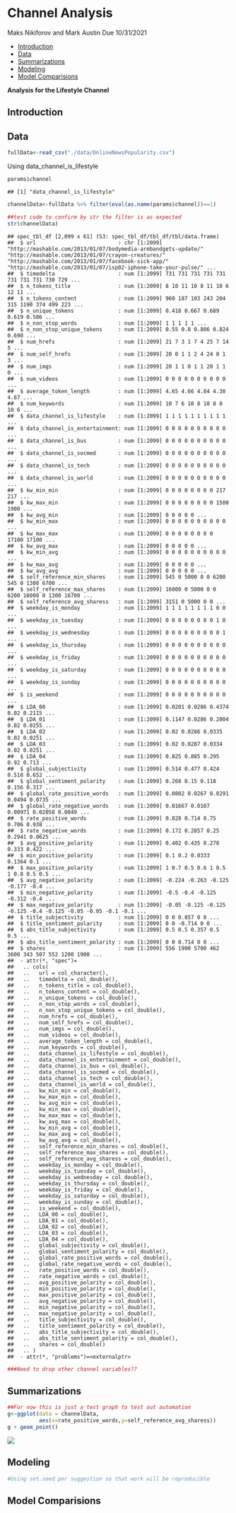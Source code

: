 Channel Analysis
================
Maks Nikiforov and Mark Austin
Due 10/31/2021

-   [Introduction](#introduction)
-   [Data](#data)
-   [Summarizations](#summarizations)
-   [Modeling](#modeling)
-   [Model Comparisions](#model-comparisions)

**Analysis for the Lifestyle Channel**

## Introduction

## Data

``` r
fullData<-read_csv("./data/OnlineNewsPopularity.csv")
```

Using data\_channel\_is\_lifestyle

``` r
params$channel
```

    ## [1] "data_channel_is_lifestyle"

``` r
channelData<-fullData %>% filter(eval(as.name(params$channel))==1) 

##test code to confirm by str the filter is as expected
str(channelData)
```

    ## spec_tbl_df [2,099 x 61] (S3: spec_tbl_df/tbl_df/tbl/data.frame)
    ##  $ url                          : chr [1:2099] "http://mashable.com/2013/01/07/bodymedia-armbandgets-update/" "http://mashable.com/2013/01/07/crayon-creatures/" "http://mashable.com/2013/01/07/facebook-sick-app/" "http://mashable.com/2013/01/07/isp02-iphone-take-your-pulse/" ...
    ##  $ timedelta                    : num [1:2099] 731 731 731 731 731 731 731 731 730 729 ...
    ##  $ n_tokens_title               : num [1:2099] 8 10 11 10 8 11 10 6 12 11 ...
    ##  $ n_tokens_content             : num [1:2099] 960 187 103 243 204 315 1190 374 499 223 ...
    ##  $ n_unique_tokens              : num [1:2099] 0.418 0.667 0.689 0.619 0.586 ...
    ##  $ n_non_stop_words             : num [1:2099] 1 1 1 1 1 ...
    ##  $ n_non_stop_unique_tokens     : num [1:2099] 0.55 0.8 0.806 0.824 0.698 ...
    ##  $ num_hrefs                    : num [1:2099] 21 7 3 1 7 4 25 7 14 5 ...
    ##  $ num_self_hrefs               : num [1:2099] 20 0 1 1 2 4 24 0 1 3 ...
    ##  $ num_imgs                     : num [1:2099] 20 1 1 0 1 1 20 1 1 0 ...
    ##  $ num_videos                   : num [1:2099] 0 0 0 0 0 0 0 0 0 0 ...
    ##  $ average_token_length         : num [1:2099] 4.65 4.66 4.84 4.38 4.67 ...
    ##  $ num_keywords                 : num [1:2099] 10 7 6 10 8 10 8 8 10 6 ...
    ##  $ data_channel_is_lifestyle    : num [1:2099] 1 1 1 1 1 1 1 1 1 1 ...
    ##  $ data_channel_is_entertainment: num [1:2099] 0 0 0 0 0 0 0 0 0 0 ...
    ##  $ data_channel_is_bus          : num [1:2099] 0 0 0 0 0 0 0 0 0 0 ...
    ##  $ data_channel_is_socmed       : num [1:2099] 0 0 0 0 0 0 0 0 0 0 ...
    ##  $ data_channel_is_tech         : num [1:2099] 0 0 0 0 0 0 0 0 0 0 ...
    ##  $ data_channel_is_world        : num [1:2099] 0 0 0 0 0 0 0 0 0 0 ...
    ##  $ kw_min_min                   : num [1:2099] 0 0 0 0 0 0 0 0 217 217 ...
    ##  $ kw_max_min                   : num [1:2099] 0 0 0 0 0 0 0 0 1500 1900 ...
    ##  $ kw_avg_min                   : num [1:2099] 0 0 0 0 0 ...
    ##  $ kw_min_max                   : num [1:2099] 0 0 0 0 0 0 0 0 0 0 ...
    ##  $ kw_max_max                   : num [1:2099] 0 0 0 0 0 0 0 0 17100 17100 ...
    ##  $ kw_avg_max                   : num [1:2099] 0 0 0 0 0 ...
    ##  $ kw_min_avg                   : num [1:2099] 0 0 0 0 0 0 0 0 0 0 ...
    ##  $ kw_max_avg                   : num [1:2099] 0 0 0 0 0 ...
    ##  $ kw_avg_avg                   : num [1:2099] 0 0 0 0 0 ...
    ##  $ self_reference_min_shares    : num [1:2099] 545 0 5000 0 0 6200 545 0 1300 6700 ...
    ##  $ self_reference_max_shares    : num [1:2099] 16000 0 5000 0 0 6200 16000 0 1300 16700 ...
    ##  $ self_reference_avg_sharess   : num [1:2099] 3151 0 5000 0 0 ...
    ##  $ weekday_is_monday            : num [1:2099] 1 1 1 1 1 1 1 1 0 0 ...
    ##  $ weekday_is_tuesday           : num [1:2099] 0 0 0 0 0 0 0 0 1 0 ...
    ##  $ weekday_is_wednesday         : num [1:2099] 0 0 0 0 0 0 0 0 0 1 ...
    ##  $ weekday_is_thursday          : num [1:2099] 0 0 0 0 0 0 0 0 0 0 ...
    ##  $ weekday_is_friday            : num [1:2099] 0 0 0 0 0 0 0 0 0 0 ...
    ##  $ weekday_is_saturday          : num [1:2099] 0 0 0 0 0 0 0 0 0 0 ...
    ##  $ weekday_is_sunday            : num [1:2099] 0 0 0 0 0 0 0 0 0 0 ...
    ##  $ is_weekend                   : num [1:2099] 0 0 0 0 0 0 0 0 0 0 ...
    ##  $ LDA_00                       : num [1:2099] 0.0201 0.0286 0.4374 0.02 0.2115 ...
    ##  $ LDA_01                       : num [1:2099] 0.1147 0.0286 0.2004 0.02 0.0255 ...
    ##  $ LDA_02                       : num [1:2099] 0.02 0.0286 0.0335 0.02 0.0251 ...
    ##  $ LDA_03                       : num [1:2099] 0.02 0.0287 0.0334 0.02 0.0251 ...
    ##  $ LDA_04                       : num [1:2099] 0.825 0.885 0.295 0.92 0.713 ...
    ##  $ global_subjectivity          : num [1:2099] 0.514 0.477 0.424 0.518 0.652 ...
    ##  $ global_sentiment_polarity    : num [1:2099] 0.268 0.15 0.118 0.156 0.317 ...
    ##  $ global_rate_positive_words   : num [1:2099] 0.0802 0.0267 0.0291 0.0494 0.0735 ...
    ##  $ global_rate_negative_words   : num [1:2099] 0.01667 0.0107 0.00971 0.02058 0.0049 ...
    ##  $ rate_positive_words          : num [1:2099] 0.828 0.714 0.75 0.706 0.938 ...
    ##  $ rate_negative_words          : num [1:2099] 0.172 0.2857 0.25 0.2941 0.0625 ...
    ##  $ avg_positive_polarity        : num [1:2099] 0.402 0.435 0.278 0.333 0.422 ...
    ##  $ min_positive_polarity        : num [1:2099] 0.1 0.2 0.0333 0.1364 0.1 ...
    ##  $ max_positive_polarity        : num [1:2099] 1 0.7 0.5 0.6 1 0.5 1 0.8 0.5 0.5 ...
    ##  $ avg_negative_polarity        : num [1:2099] -0.224 -0.263 -0.125 -0.177 -0.4 ...
    ##  $ min_negative_polarity        : num [1:2099] -0.5 -0.4 -0.125 -0.312 -0.4 ...
    ##  $ max_negative_polarity        : num [1:2099] -0.05 -0.125 -0.125 -0.125 -0.4 -0.125 -0.05 -0.05 -0.1 -0.1 ...
    ##  $ title_subjectivity           : num [1:2099] 0 0 0.857 0 0 ...
    ##  $ title_sentiment_polarity     : num [1:2099] 0 0 -0.714 0 0 ...
    ##  $ abs_title_subjectivity       : num [1:2099] 0.5 0.5 0.357 0.5 0.5 ...
    ##  $ abs_title_sentiment_polarity : num [1:2099] 0 0 0.714 0 0 ...
    ##  $ shares                       : num [1:2099] 556 1900 5700 462 3600 343 507 552 1200 1900 ...
    ##  - attr(*, "spec")=
    ##   .. cols(
    ##   ..   url = col_character(),
    ##   ..   timedelta = col_double(),
    ##   ..   n_tokens_title = col_double(),
    ##   ..   n_tokens_content = col_double(),
    ##   ..   n_unique_tokens = col_double(),
    ##   ..   n_non_stop_words = col_double(),
    ##   ..   n_non_stop_unique_tokens = col_double(),
    ##   ..   num_hrefs = col_double(),
    ##   ..   num_self_hrefs = col_double(),
    ##   ..   num_imgs = col_double(),
    ##   ..   num_videos = col_double(),
    ##   ..   average_token_length = col_double(),
    ##   ..   num_keywords = col_double(),
    ##   ..   data_channel_is_lifestyle = col_double(),
    ##   ..   data_channel_is_entertainment = col_double(),
    ##   ..   data_channel_is_bus = col_double(),
    ##   ..   data_channel_is_socmed = col_double(),
    ##   ..   data_channel_is_tech = col_double(),
    ##   ..   data_channel_is_world = col_double(),
    ##   ..   kw_min_min = col_double(),
    ##   ..   kw_max_min = col_double(),
    ##   ..   kw_avg_min = col_double(),
    ##   ..   kw_min_max = col_double(),
    ##   ..   kw_max_max = col_double(),
    ##   ..   kw_avg_max = col_double(),
    ##   ..   kw_min_avg = col_double(),
    ##   ..   kw_max_avg = col_double(),
    ##   ..   kw_avg_avg = col_double(),
    ##   ..   self_reference_min_shares = col_double(),
    ##   ..   self_reference_max_shares = col_double(),
    ##   ..   self_reference_avg_sharess = col_double(),
    ##   ..   weekday_is_monday = col_double(),
    ##   ..   weekday_is_tuesday = col_double(),
    ##   ..   weekday_is_wednesday = col_double(),
    ##   ..   weekday_is_thursday = col_double(),
    ##   ..   weekday_is_friday = col_double(),
    ##   ..   weekday_is_saturday = col_double(),
    ##   ..   weekday_is_sunday = col_double(),
    ##   ..   is_weekend = col_double(),
    ##   ..   LDA_00 = col_double(),
    ##   ..   LDA_01 = col_double(),
    ##   ..   LDA_02 = col_double(),
    ##   ..   LDA_03 = col_double(),
    ##   ..   LDA_04 = col_double(),
    ##   ..   global_subjectivity = col_double(),
    ##   ..   global_sentiment_polarity = col_double(),
    ##   ..   global_rate_positive_words = col_double(),
    ##   ..   global_rate_negative_words = col_double(),
    ##   ..   rate_positive_words = col_double(),
    ##   ..   rate_negative_words = col_double(),
    ##   ..   avg_positive_polarity = col_double(),
    ##   ..   min_positive_polarity = col_double(),
    ##   ..   max_positive_polarity = col_double(),
    ##   ..   avg_negative_polarity = col_double(),
    ##   ..   min_negative_polarity = col_double(),
    ##   ..   max_negative_polarity = col_double(),
    ##   ..   title_subjectivity = col_double(),
    ##   ..   title_sentiment_polarity = col_double(),
    ##   ..   abs_title_subjectivity = col_double(),
    ##   ..   abs_title_sentiment_polarity = col_double(),
    ##   ..   shares = col_double()
    ##   .. )
    ##  - attr(*, "problems")=<externalptr>

``` r
###Need to drop other channel variables??
```

## Summarizations

``` r
##For now this is just a test graph to test out automation
g<-ggplot(data = channelData,
          aes(x=rate_positive_words,y=self_reference_avg_sharess))
g + geom_point()
```

![](images/lifestyle/graphOneA-1.png)<!-- -->

## Modeling

``` r
#Using set.seed per suggestion so that work will be reproducible
```

## Model Comparisions
